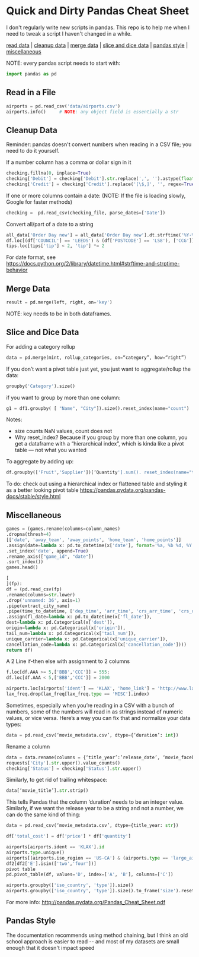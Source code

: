 # Quick and Dirty Pandas Cheat Sheet
I don't regularly write new scripts in pandas. This repo is to help me when I need to tweak a script I haven't changed in a while.

[read data](#read-in-a-file) | [cleanup data](#cleanup-data) | [merge data](#merge-data) | [slice and dice data](#slice-and-dice-data) |  [pandas style](#pandas-style) | [miscellaneous](#miscellaneous)

NOTE: every pandas script needs to start with:

```python
import pandas as pd
```

## Read in a File
```python
airports = pd.read_csv('data/airports.csv')
airports.info()  	# NOTE: any object field is essentially a str
```

## Cleanup Data
Reminder: pandas doesn't convert numbers when reading in a CSV file; you need to do it yourself.

If a number column has a comma or dollar sign in it
```python
checking.fillna(0, inplace=True)
checking['Debit'] = checking['Debit'].str.replace(',', '').astype(float)
checking['Credit'] = checking['Credit'].replace('[\$,]', '', regex=True).astype(float)
```
If one or more columns contain a date:
(NOTE: If the file is loading slowly, Google for faster methods)
```python
checking =  pd.read_csv(checking_file, parse_dates=['Date'])
```
Convert all/part of a date to a string
```python
all_data['Order Day new'] = all_data['Order Day new'].dt.strftime('%Y-%m-%d')
df.loc[(df['COUNCIL'] == 'LEEDS') & (df['POSTCODE'] == 'LS8'), ['CCG']] = 'LEEDS NORTH CCG'
tips.loc[tips['tip'] < 2, 'tip'] *= 2
```
For date format, see
https://docs.python.org/2/library/datetime.html#strftime-and-strptime-behavior

## Merge Data
```python
result = pd.merge(left, right, on='key')
```
NOTE: key needs to be in both dataframes.

## Slice and Dice Data
For adding a category rollup
```python
data = pd.merge(mint, rollup_categories, on=“category”, how=“right”)
```

If you don’t want a pivot table just yet, you just want to aggregate/rollup the data:
```python
groupby('Category').size()
```

if you want to group by more than one column:
```python
g1 = df1.groupby( [ "Name", "City"]).size().reset_index(name="count")
```
Notes:

- size counts NaN values, count does not
- Why reset_index? Because if you group by more than one column, you get a dataframe
with a “hierarchical index”, which is kinda like a pivot table — not what you wanted

To aggregate by adding up:
```python
df.groupby(['Fruit','Supplier'])[‘Quantity'].sum(). reset_index(name="total")
```
To do: check out using a hierarchical index or flattened table and styling it as a better looking pivot table
https://pandas.pydata.org/pandas-docs/stable/style.html


## Miscellaneous
```python
games = (games.rename(columns=column_names)
.dropna(thresh=4)
[['date', 'away_team', 'away_points', 'home_team', 'home_points']]
.assign(date=lambda x: pd.to_datetime(x['date'], format='%a, %b %d, %Y'))
.set_index('date', append=True)
.rename_axis(["game_id", "date"])
.sort_index())
games.head()

[
](fp):
df = (pd.read_csv(fp)
.rename(columns=str.lower)
.drop('unnamed: 36', axis=1)
.pipe(extract_city_name)
.pipe(time_to_datetime, ['dep_time', 'arr_time', 'crs_arr_time', 'crs_dep_time'])
.assign(fl_date=lambda x: pd.to_datetime(x['fl_date']),
dest=lambda x: pd.Categorical(x['dest']),
origin=lambda x: pd.Categorical(x['origin']),
tail_num=lambda x: pd.Categorical(x['tail_num']),
unique_carrier=lambda x: pd.Categorical(x['unique_carrier']),
cancellation_code=lambda x: pd.Categorical(x['cancellation_code'])))
return df)
```

A 2 Line if-then else with assignment to 2 columns
```python
f.loc[df.AAA >= 5,['BBB','CCC']] = 555;
df.loc[df.AAA < 5,['BBB','CCC']] = 2000

airports.loc[airports['ident'] == 'KLAX', 'home_link'] = 'http://www.lawa.org/welcomelax.aspx'
lax_freq.drop(lax_freq[lax_freq.type == 'MISC'].index)
```

Sometimes, especially when you’re reading in a CSV with a bunch of numbers, some of the numbers will read in as strings instead of numeric values, or vice versa. Here’s a way you can fix that and normalize your data types:
```python
data = pd.read_csv(‘movie_metadata.csv’, dtype={‘duration’: int})
```

Rename a column
```python
data = data.rename(columns = {‘title_year’:’release_date’, ‘movie_facebook_likes’:’facebook_likes’})
requests['City'].str.upper().value_counts()
checking['Status'] = checking['Status'].str.upper()
```

Similarly, to get rid of trailing whitespace:
```python
data[‘movie_title’].str.strip()
```

This tells Pandas that the column ‘duration’ needs to be an integer value. Similarly, if we want the release year to be a string and not a number, we can do the same kind of thing:
```python
data = pd.read_csv(‘movie_metadata.csv’, dtype={title_year: str})

df['total_cost'] = df['price'] * df['quantity']

airports[airports.ident == 'KLAX'].id
airports.type.unique()
airports[(airports.iso_region == 'US-CA') & (airports.type == 'large_airport')][['ident', 'name', 'municipality']]
df2[df2['E'].isin(['two','four'])]
pivot table
pd.pivot_table(df, values='D', index=['A', 'B'], columns=['C'])

airports.groupby(['iso_country', 'type']).size()
airports.groupby(['iso_country', 'type']).size().to_frame('size').reset_index().sort_values(['iso_country', 'size'], ascending=[True, False])
```

For more info:
http://pandas.pydata.org/Pandas_Cheat_Sheet.pdf


## Pandas Style

The documentation recommends using method chaining, but I think an old school approach is easier to read -- and most of my datasets are small enough that it doesn't impact speed
